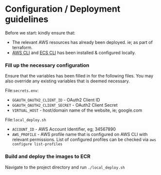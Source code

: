 # Configuration / Deployment guidelines

Before we start: kindly ensure that:
- The relevant AWS resources has already been deployed. ie; as part of terraform.
- [AWS CLI](https://docs.aws.amazon.com/cli/latest/userguide/getting-started-install.html "AWS CLI") and [ECS CLI](https://github.com/aws/amazon-ecs-cli "ECS CLI") has been installed & configured locally.

### Fill up the necessary configuration
Ensure that the variables has been filled in for the following files. You may also override any existing variables that is deemed necessary.

File:`secrets.env`:
- `GGAUTH_OAUTH2_CLIENT_ID` - OAuth2 Client ID
- `GGAUTH_OAUTH2_CLIENT_SECRET` - OAuth2 Client Secret
- `VIRTUAL_HOST` - host/domain name of the website, ie; google.com

File:`local_deploy.sh`
- `ACCOUNT_ID` - AWS Account Identifier, eg; 34567890
- `AWS_PROFILE` - AWS profile name that is configured on AWS CLI with relevant permissions. List of configured profiles can be checked via `aws configure list-profiles`

### Build and deploy the images to ECR
Navigate to the project directory and run `./local_deploy.sh`